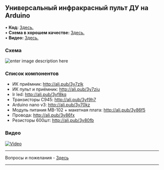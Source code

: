 ## Универсальный инфракрасный пульт ДУ на Arduino

• **Код:** [Здесь.](/all_here/113/code.txt)  
• **Схема в хорошем качестве:** [Здесь.](https://i.imgur.com/X8WGTZ2.jpg)  
• **Видео:** [Здесь.](https://youtu.be/h4-RB2VIxEQ)  

### Схема
![enter image description here](https://i.imgur.com/X8WGTZ2.jpg)

### Список компонентов
- ИК приёмник: http://ali.pub/3y7zlk  
- ИК пульт и приёмник: http://ali.pub/3y7ziu  
- Ir led: http://ali.pub/3yf8kq  
- Транзисторы C945: http://ali.pub/3yf9h7  
- Arduino nano v3: http://ali.pub/3y70kz  
- Модуль питания MB-102 + макетная плата: http://ali.pub/3y86f5  
- Провода: http://ali.pub/3y86fx  
- Резисторы 600шт: http://ali.pub/3y80fb  

### Видео
[![Video](https://img.youtube.com/vi/h4-RB2VIxEQ/maxresdefault.jpg)](https://youtu.be/h4-RB2VIxEQ)

---

Вопросы и пожелания - [Здесь](https://www.youtube.com/c/Bytevideo/)

---
